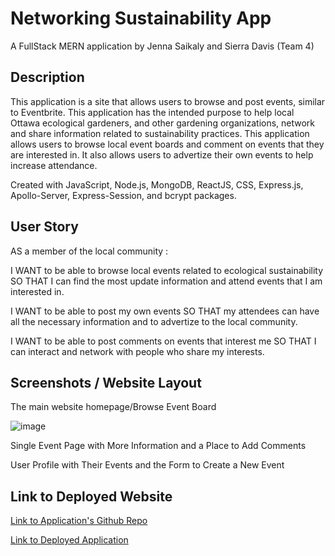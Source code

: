 # Networking Sustainability App 

A FullStack MERN application by Jenna Saikaly and Sierra Davis (Team 4)

## Description

This application is a site that allows users to browse and post events, similar to Eventbrite. This application has the intended purpose to help local Ottawa ecological gardeners, and other gardening organizations, network and share information related to sustainability practices. This application allows users to browse local event boards and comment on events that they are interested in. It also allows users to advertize their own events to help increase attendance. 

Created with JavaScript, Node.js, MongoDB, ReactJS, CSS, Express.js, Apollo-Server, Express-Session, and bcrypt packages.

## User Story

AS a member of the local community : 

I WANT to be able to browse local events related to ecological sustainability 
SO THAT I can find the most update information and attend events that I am interested in. 

I WANT to be able to post my own events 
SO THAT my attendees can have all the necessary information and to advertize to the local community. 

I WANT to be able to post comments on events that interest me
SO THAT I can interact and network with people who share my interests. 

## Screenshots / Website Layout

The main website homepage/Browse Event Board

![image](https://user-images.githubusercontent.com/99284604/182036201-e64b5b15-577a-4e64-aa74-11be199565a3.png)

Single Event Page with More Information and a Place to Add Comments 

User Profile with Their Events and the Form to Create a New Event

## Link to Deployed Website

[Link to Application's Github Repo](https://github.com/jennasaikaly/sustainability-event-app/tree/main)

[Link to Deployed Application](http://networking-sustainability-app.herokuapp.com/)

